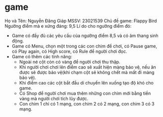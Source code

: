 # game
Họ và Tên: Nguyễn Đăng Giáp
MSSV: 23021539
Chủ đề game: Flappy Bird
Ngưỡng điểm mà e xứng đáng: 9,5
Lí do cho ngưỡng điểm đó:
 - Game có đầy đủ các yêu cầu của ngưỡng điểm 8,5 và có âm thang sinh động.
 - Game có Menu, chọn một trong các con chim để chơi, có Pause game, có Play again, có High score, có Rule để người chơi đọc.
 - Game có thêm các tính năng:
   + Ngoài né cột còn có vàng để người chơi thu thập.
   + Khi người chơi chơi lên điểm cao sẽ xuất hiện màng bảo vệ, nếu ăn được sẽ được bảo vệ(khi chạm cột sẽ không chết mà mất đi màng bảo vệ).
   + Khi điểm cao các cột bắt đầu di chuyển lên xuống tạo độ khó cho game.
   + Có Shop để người chơi mua thêm những con chim mới bằng tiền vàng mà người chơi tích lũy được.
   + Con chim 1 chỉ có 1 mạng, con chim 2 có 2 mạng, con chim 3 có 3 mạng.
